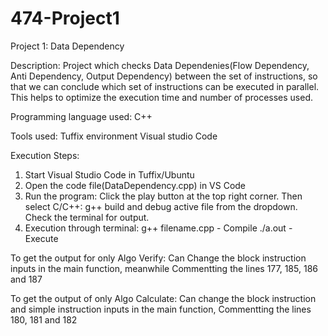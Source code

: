 # 474-Project1
Project 1: Data Dependency

Description:
Project which checks Data Dependenies(Flow Dependency, Anti Dependency, Output Dependency) between the set of instructions, so that we can conclude which set of instructions can be executed in parallel. This helps to optimize the execution time and number of processes used.

Programming language used: C++

Tools used:
  Tuffix environment
  Visual studio Code
  
Execution Steps:
  1. Start Visual Studio Code in Tuffix/Ubuntu
  2. Open the code file(DataDependency.cpp) in VS Code
  3. Run the program:
      Click the play button at the top right corner.
      Then select C/C++: g++ build and debug active file from the dropdown.
      Check the terminal for output.
  4. Execution through terminal:
      g++ filename.cpp - Compile
      ./a.out - Execute


To get the output for only Algo Verify:
    Can Change the block instruction inputs in the main function, meanwhile Commentting the lines 177, 185, 186 and 187
    
To get the output of only Algo Calculate:
    Can change the block instruction and simple instruction inputs in the main function, Commentting the lines 180, 181 and 182
